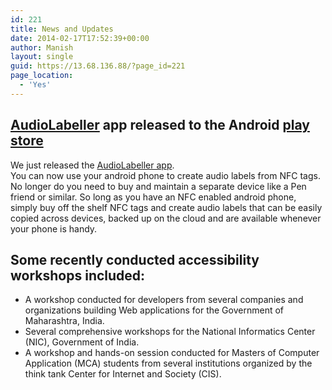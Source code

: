 ```yaml
---
id: 221
title: News and Updates
date: 2014-02-17T17:52:39+00:00
author: Manish
layout: single
guid: https://13.68.136.88/?page_id=221
page_location:
  - 'Yes'
---
```


## [AudioLabeller](/audiolabeller) app released to the Android [play store](https://play.google.com/store/apps/details?id=net.iaccessible.audioLabeller)
We just released the [AudioLabeller app](/audiolabeller).  
You can now use your android phone to create audio labels from NFC tags. No longer do you need to buy and maintain a separate device like a Pen friend or similar. So long as you have an NFC enabled android phone, simply buy off the shelf NFC tags and create audio labels that can be easily copied across devices, backed up on the cloud and are available whenever your phone is handy.  

## Some recently conducted accessibility workshops included:  
- A workshop conducted for developers from several companies and organizations building Web applications for the Government of Maharashtra, India.  
- Several comprehensive workshops for the National Informatics Center (NIC), Government of India.  
- A workshop and hands-on session conducted for Masters of Computer Application (MCA) students from several institutions organized by the think tank Center for Internet and Society (CIS).